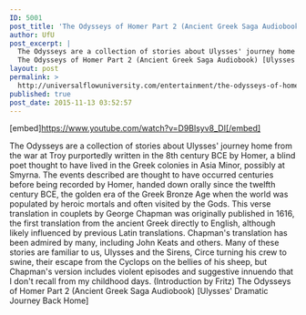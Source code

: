 ```yaml
---
ID: 5001
post_title: 'The Odysseys of Homer Part 2 (Ancient Greek Saga Audiobook) [Ulysses&#8217; Dramatic Journey Back Home]'
author: UfU
post_excerpt: |
  The Odysseys are a collection of stories about Ulysses' journey home from the war at Troy purportedly written in the 8th century BCE by Homer, a blind poet thought to have lived in the Greek colonies in Asia Minor, possibly at Smyrna. The events described are thought to have occurred centuries before being recorded by Homer, handed down orally since the twelfth century BCE, the golden era of the Greek Bronze Age when the world was populated by heroic mortals and often visited by the Gods. This verse translation in couplets by George Chapman was originally published in 1616, the first translation from the ancient Greek directly to English, although likely influenced by previous Latin translations. Chapman's translation has been admired by many, including John Keats and others. Many of these stories are familiar to us, Ulysses and the Sirens, Circe turning his crew to swine, their escape from the Cyclops on the bellies of his sheep, but Chapman's version includes violent episodes and suggestive innuendo that I don't recall from my childhood days. (Introduction by Fritz)
  The Odysseys of Homer Part 2 (Ancient Greek Saga Audiobook) [Ulysses' Dramatic Journey Back Home]
layout: post
permalink: >
  http://universalflowuniversity.com/entertainment/the-odysseys-of-homer-part-2-ancient-greek-saga-audiobook-ulysses-dramatic-journey-back-home/
published: true
post_date: 2015-11-13 03:52:57
---
```

[embed]https://www.youtube.com/watch?v=D9Blsyv8_DI[/embed]<br>
<p>The Odysseys are a collection of stories about Ulysses' journey home from the war at Troy purportedly written in the 8th century BCE by Homer, a blind poet thought to have lived in the Greek colonies in Asia Minor, possibly at Smyrna. The events described are thought to have occurred centuries before being recorded by Homer, handed down orally since the twelfth century BCE, the golden era of the Greek Bronze Age when the world was populated by heroic mortals and often visited by the Gods. This verse translation in couplets by George Chapman was originally published in 1616, the first translation from the ancient Greek directly to English, although likely influenced by previous Latin translations. Chapman's translation has been admired by many, including John Keats and others. Many of these stories are familiar to us, Ulysses and the Sirens, Circe turning his crew to swine, their escape from the Cyclops on the bellies of his sheep, but Chapman's version includes violent episodes and suggestive innuendo that I don't recall from my childhood days. (Introduction by Fritz)
The Odysseys of Homer Part 2 (Ancient Greek Saga Audiobook) [Ulysses' Dramatic Journey Back Home]</p>